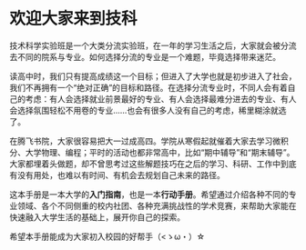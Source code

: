 # 欢迎大家来到技科

技术科学实验班是一个大类分流实验班，在一年的学习生活之后，大家就会被分流去不同的院系与专业。如何选择分流的专业是一个难题，毕竟选择带来迷茫。

读高中时，我们只有提高成绩这一个目标；但进入了大学也就是初步进入了社会，我们不再拥有一个“绝对正确”的目标和路径。在选择分流专业时，不同人会有着自己的考虑：有人会选择就业前景最好的专业、有人会选择最难分进去的专业、有人会选择氛围轻松不用卷的专业……也会有很多人没有自己的考虑，稀里糊涂就选了。

在腾飞书院，大家很容易把大一过成高四。学院从寒假起就催着大家去学习微积分、大学物理、编程；平时的活动也都非常高中，比如“期中辅导”和“期末辅导”。大家都埋着头做题，却不曾思考过这些解题技巧在之后的学习、科研、工作中到底有没有用处，也难以有时间、有机会去规划自己未来的路径。

这本手册是一本大学的**入门指南**，也是一本**行动手册**。希望通过介绍各种不同的专业领域、各个不同侧重的校内社团、各种充满挑战性的学术竞赛，来帮助大家能在快速融入大学生活的基础上，展开你自己的探索。

希望本手册能成为大家初入校园的好帮手（<ゝω・）☆
